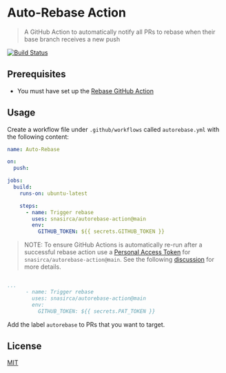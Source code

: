 # Auto-Rebase Action

> A GitHub Action to automatically notify all PRs to rebase when their base 
> branch receives a new push

[![Build Status](https://github.com/snasirca/autorebase-action/workflows/Auto-Rebase/badge.svg)](https://github.com/snasirca/autorebase-action/actions)

## Prerequisites

* You must have set up the [Rebase GitHub Action](https://github.com/cirrus-actions/rebase/)

## Usage

Create a workflow file under `.github/workflows` called `autorebase.yml` with
the following content:

```yml
name: Auto-Rebase

on:
  push:

jobs:
  build:
    runs-on: ubuntu-latest

    steps:
      - name: Trigger rebase
        uses: snasirca/autorebase-action@main
        env:
          GITHUB_TOKEN: ${{ secrets.GITHUB_TOKEN }}
```

> NOTE: To ensure GitHub Actions is automatically re-run after a successful 
> rebase action use a [Personal Access Token](https://docs.github.com/en/free-pro-team@latest/github/authenticating-to-github/creating-a-personal-access-token) 
> for `snasirca/autorebase-action@main`. See the following [discussion](https://github.community/t/triggering-a-new-workflow-from-another-workflow/16250/37) 
> for more details.

```yaml

...
      - name: Trigger rebase
        uses: snasirca/autorebase-action@main
        env:
          GITHUB_TOKEN: ${{ secrets.PAT_TOKEN }}
```

Add the label `autorebase` to PRs that you want to target.

## License

[MIT](LICENSE)
